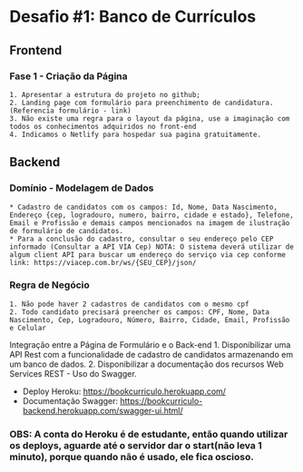 # Desafio #1: Banco de Currículos

## Frontend
### Fase 1 - Criação da Página
    1. Apresentar a estrutura do projeto no github;
    2. Landing page com formulário para preenchimento de candidatura. (Referencia formulário - link)
    3. Não existe uma regra para o layout da página, use a imaginação com todos os conhecimentos adquiridos no front-end
    4. Indicamos o Netlify para hospedar sua pagina gratuitamente.

## Backend
### Domínio - Modelagem de Dados
    * Cadastro de candidatos com os campos: Id, Nome, Data Nascimento, Endereço {cep, logradouro, numero, bairro, cidade e estado}, Telefone, Email e Profissão e demais campos mencionados na imagem de ilustração de formulário de candidatos.
    * Para a conclusão do cadastro, consultar o seu endereço pelo CEP informado (Consultar a API VIA Cep) NOTA: O sistema deverá utilizar de algum client API para buscar um endereço do serviço via cep conforme link: https://viacep.com.br/ws/{SEU_CEP}/json/
### Regra de Negócio
    1. Não pode haver 2 cadastros de candidatos com o mesmo cpf
    2. Todo candidato precisará preencher os campos: CPF, Nome, Data Nascimento, Cep, Logradouro, Número, Bairro, Cidade, Email, Profissão e Celular
Integração entre a Página de Formulário e o Back-end
    1. Disponibilizar uma API Rest com a funcionalidade de cadastro de candidatos armazenando em um banco de dados.
    2. Disponibilizar a documentação dos recursos Web Services REST - Uso do Swagger.

* Deploy Heroku: https://bookcurriculo.herokuapp.com/
* Documentação Swagger: https://bookcurriculo-backend.herokuapp.com/swagger-ui.html/

### OBS: A conta do Heroku é de estudante, então quando utilizar os deploys, aguarde até o servidor dar o start(não leva 1 minuto), porque quando não é usado, ele fica oscioso.
